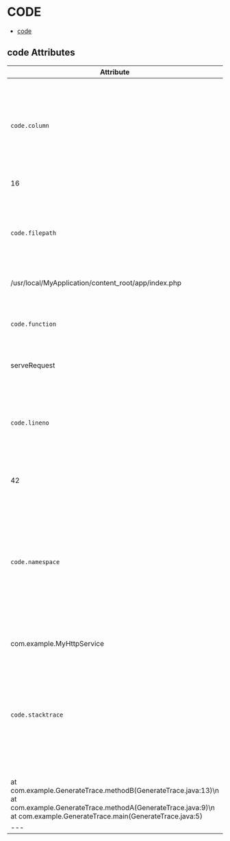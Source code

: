 
<!--- Hugo front matter used to generate the website version of this page:
--->

# CODE

- [code](#code)


## code Attributes

| Attribute  | Type | Description  | Examples  | Stability |
|---|---|---|---|---|
| `code.column` |  int | The column number in `code.filepath` best representing the operation. It SHOULD point within the code unit named in `code.function`.  | 
16 | ![Experimental](https://img.shields.io/badge/-experimental-blue) |
| `code.filepath` |  string | The source code file name that identifies the code unit as uniquely as possible (preferably an absolute file path).  | 
/usr/local/MyApplication/content_root/app/index.php | ![Experimental](https://img.shields.io/badge/-experimental-blue) |
| `code.function` |  string | The method or function name, or equivalent (usually rightmost part of the code unit's name).  | 
serveRequest | ![Experimental](https://img.shields.io/badge/-experimental-blue) |
| `code.lineno` |  int | The line number in `code.filepath` best representing the operation. It SHOULD point within the code unit named in `code.function`.  | 
42 | ![Experimental](https://img.shields.io/badge/-experimental-blue) |
| `code.namespace` |  string | The "namespace" within which `code.function` is defined. Usually the qualified class or module name, such that `code.namespace` + some separator + `code.function` form a unique identifier for the code unit.  | 
com.example.MyHttpService | ![Experimental](https://img.shields.io/badge/-experimental-blue) |
| `code.stacktrace` |  string | A stacktrace as a string in the natural representation for the language runtime. The representation is to be determined and documented by each language SIG.  | 
at com.example.GenerateTrace.methodB(GenerateTrace.java:13)\n at com.example.GenerateTrace.methodA(GenerateTrace.java:9)\n at com.example.GenerateTrace.main(GenerateTrace.java:5) | ![Experimental](https://img.shields.io/badge/-experimental-blue) |
|---|---|---|---|---|


